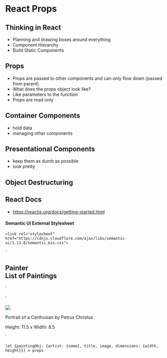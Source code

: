 # React Props

## Thinking in React
- Planning and drawing boxes around everything
- Component Hierarchy
- Build Static Components

## Props
- Props are passed to other components and can only flow down (passed from parent)
- What does the props object look like?
- Like parameters to the function
- Props are read only

## Container Components
- hold data
- managing other components

## Presentational Components
- keep them as dumb as possible
- look pretty


## Object Destructuring

## React Docs
- https://reactjs.org/docs/getting-started.html










#### Semantic UI External Stylesheet

`<link rel="stylesheet" href="https://cdnjs.cloudflare.com/ajax/libs/semantic-ui/1.11.8/semantic.min.css">`






`<div className="ui inverted blue menu navbar">
    <h2 className="ui header">
      <i className="paint brush icon"></i>
      <div className="content">Painter</div>
      <div className="sub header">List of Paintings</div>
    </h2>
</div>`


`<div class="ui card">
	<div>
		<img src="https://d32dm0rphc51dk.cloudfront.net/pVc7CubFzVlPhbErTAqyYg/medium.jpg">
	</div>
	<p>Portrait of a Carthusian by Petrus Christus</p>
	<p>Height: 11.5 x Width: 8.5</p>
</div>`

`let {paintingObj: {artist: {name}, title, image, dimensions: {width, height}}} = props`
